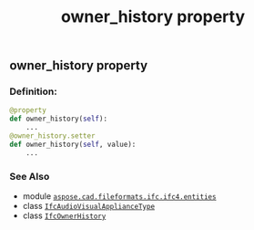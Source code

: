 ﻿---
title: owner_history property
second_title: Aspose.CAD for Python via .NET API References
description: 
type: docs
weight: 110
url: /python-net/aspose.cad.fileformats.ifc.ifc4.entities/ifcaudiovisualappliancetype/owner_history/
is_root: false
---

## owner_history property

### Definition:
```python
@property
def owner_history(self):
    ...
@owner_history.setter
def owner_history(self, value):
    ...
```

### See Also
* module [`aspose.cad.fileformats.ifc.ifc4.entities`](../../)
* class [`IfcAudioVisualApplianceType`](/cad/python-net/aspose.cad.fileformats.ifc.ifc4.entities/ifcaudiovisualappliancetype)
* class [`IfcOwnerHistory`](/cad/python-net/aspose.cad.fileformats.ifc.ifc4.entities/ifcownerhistory)
